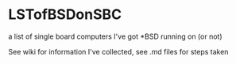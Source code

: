 # LSTofBSDonSBC
a list of single board computers I've got *BSD running on (or not)

See wiki for information I've collected, see .md files for steps taken
